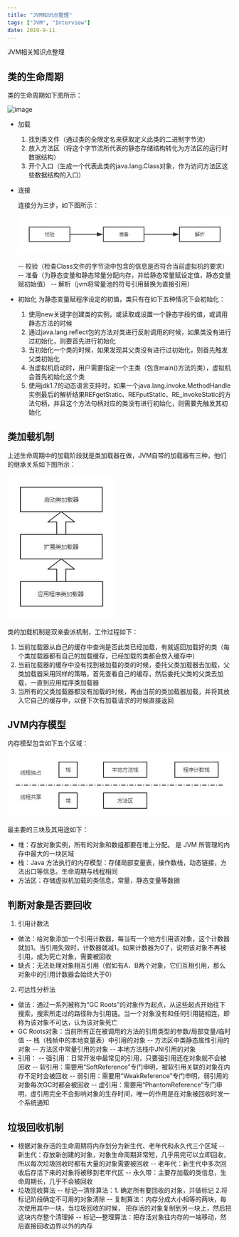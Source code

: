 ```yaml
---
title: "JVM知识点整理"
tags: ["JVM", "Interview"]
date: 2019-9-11
---
```


JVM相关知识点整理

<!--more-->

## 类的生命周期

类的生命周期如下图所示：

![image](/media/posts/jvm-basis/1.png)

- 加载
    1. 找到类文件（通过类的全限定名来获取定义此类的二进制字节流）
    2. 放入方法区（将这个字节流所代表的静态存储结构转化为方法区的运行时数据结构）
    3. 开个入口（生成一个代表此类的java.lang.Class对象，作为访问方法区这些数据结构的入口）

- 连接

    连接分为三步，如下图所示：

    ![image](/media/posts/jvm-basis/2.jpg)

    -- 校验（检查Class文件的字节流中包含的信息是否符合当前虚拟机的要求）
    -- 准备（为静态变量和静态常量分配内存，并给静态常量赋设定值，静态变量赋初始值）
    -- 解析（jvm将常量池的符号引用替换为直接引用）

- 初始化
    为静态变量赋程序设定的初值，类只有在如下五种情况下会初始化：
    1. 使用new关键字创建类的实例，或读取或设置一个静态字段的值，或调用静态方法的时候
    2. 通过java.lang.reflect包的方法对类进行反射调用的时候，如果类没有进行过初始化，则要首先进行初始化
    3. 当初始化一个类的时候，如果发现其父类没有进行过初始化，则首先触发父类初始化
    4. 当虚拟机启动时，用户需要指定一个主类（包含main()方法的类），虚拟机会首先初始化这个类
    5. 使用jdk1.7的动态语言支持时，如果一个java.lang.invoke.MethodHandle实例最后的解析结果REFgetStatic、REFputStatic、RE_invokeStatic的方法句柄，并且这个方法句柄对应的类没有进行初始化，则需要先触发其初始化

## 类加载机制

上述生命周期中的加载阶段就是类加载器在做，JVM自带的加载器有三种，他们的继承关系如下图所示：

![image](/media/posts/jvm-basis/3.jpg)

类的加载机制是双亲委派机制，工作过程如下：

1. 当前加载器从自己的缓存中查询是否此类已经加载，有就返回加载好的类（每个类加载器都有自己的加载缓存，已经加载的类都会放入缓存中）
2. 当前加载器的缓存中没有找到被加载的类的时候，委托父类加载器去加载，父类加载器采用同样的策略，首先查看自己的缓存，然后委托父类的父类去加载，一直到应用程序类加载器
3. 当所有的父类加载器都没有加载的时候，再由当前的类加载器加载，并将其放入它自己的缓存中，以便下次有加载请求的时候直接返回

## JVM内存模型

内存模型包含如下五个区域：

![image](/media/posts/jvm-basis/4.jpg)

最主要的三块及其用途如下：

- 堆：存放对象实例，所有的对象和数组都要在堆上分配。 是 JVM 所管理的内存中最大的一块区域
- 栈：Java 方法执行的内存模型：存储局部变量表，操作数栈，动态链接，方法出口等信息。生命周期与线程相同
- 方法区：存储虚拟机加载的类信息，常量，静态变量等数据

## 判断对象是否要回收

1. 引用计数法

- 做法：给对象添加一个引用计数器，每当有一个地方引用该对象，这个计数器就加1。当引用失效时，计数器就减1。如果计数器为0了，说明该对象不再被引用，成为死亡对象，需要被回收
- 缺点：无法处理对象相互引用（假如有A、B两个对象，它们互相引用，那么对象中的引用计数器会始终大于0）

2. 可达性分析法

- 做法：通过一系列被称为“GC Roots”的对象作为起点，从这些起点开始往下搜索，搜索所走过的路径称为引用链。当一个对象没有和任何引用链相连，即称为该对象不可达，认为该对象死亡
- GC Roots对象：当前所有正在被调用的方法的引用类型的参数/局部变量/临时值
    -- 栈（栈帧中的本地变量表）中引用的对象
    -- 方法区中类静态属性引用的对象
    -- 方法区中常量引用的对象
    -- 本地方法栈中JNI引用的对象
- 引用：
    -- 强引用：日常开发中最常见的引用，只要强引用还在对象就不会被回收
    -- 软引用：需要用“SoftReference”专门申明，被软引用关联的对象在内存不足时会被回收
    -- 弱引用：需要用“WeakReference”专门申明，弱引用的对象每次GC时都会被回收
    -- 虚引用：需要用“PhantomReference”专门申明，虚引用完全不会影响对象的生存时间，唯一的作用是在对象被回收时发一个系统通知

## 垃圾回收机制

- 根据对象存活的生命周期将内存划分为新生代、老年代和永久代三个区域
    -- 新生代：存放新创建的对象，对象生命周期非常短，几乎用完可以立即回收，所以每次垃圾回收时都有大量的对象需要被回收
    -- 老年代：新生代中多次回收后存活下来的对象将被移到老年代区
    -- 永久带：主要存加载的类信息，生命周期长，几乎不会被回收
- 垃圾回收算法
    -- 标记—清除算法：1. 确定所有要回收的对象，并做标记  2.将标记阶段确定不可用的对象清除
    -- 复制算法：内存分成大小相等的两块，每次使用其中一块，当垃圾回收的时候， 把存活的对象复制到另一块上，然后把这块内存整个清理掉
    -- 标记—整理算法：把存活对象往内存的一端移动，然后直接回收边界以外的内存